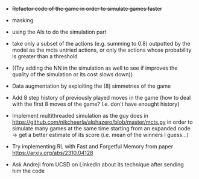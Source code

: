 * ~~Refactor code of the game in order to simulate games faster~~
* masking
* using the AIs to do the simulation part
* take only a subset of the actions (e.g. summing to 0.8) outputted by the model as the mcts untried actions, or only the actions whose probability is greater than a threshold
* ((Try adding the NN in the simulation as well to see if improves the quality of the simulation or its cost slows down))
* Data augmentation by exploiting the (8) simmetries of the game
* Add 8 step history of previously played moves in the game (how to deal with the first 8 moves of the game? I.e. don't have enought history)

* Implement multithreaded simulation as the guy does in https://github.com/nikcheerla/alphazero/blob/master/mcts.py in order to simulate many games at the same time starting from an expanded node -> get a better estimate of its score (i.e. mean of the winners I guess...)
* Try implementing RL with Fast and Forgetful Memory from paper https://arxiv.org/abs/2310.04128
* Ask Andreji from UCSD on Linkedin about its technique after sending him the code